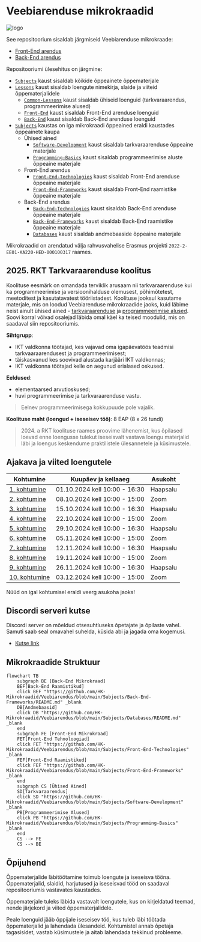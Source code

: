 # Veebiarenduse mikrokraadid

![logo](https://www.tlu.ee/sites/default/files/Haapsalu%20kolled%C5%BE/Logo/HaapsaluK_est.png)

See repositoorium sisaldab järgmiseid Veebiarenduse mikrokraade:

- [Front-End arendus](./FE)
- [Back-End arendus](./BE)

Repositooriumi ülesehitus on järgmine:

- [`Subjects`](./Subjects/) kaust sisaldab kõikide õppeainete õppematerjale
- [`Lessons`](./Lessons/) kaust sisaldab loengute nimekirja, slaide ja viiteid õppematerjalidele
  - [`Common-Lessons`](./Lessons/Common-Lessons/) kaust sisaldab ühiseid loenguid (tarkvaraarendus, programmeerimise alused)
  - [`Front-End`](./Lessons/Front-End/) kaust sisaldab Front-End arenduse loenguid
  - [`Back-End`](./Lessons/Back-End/) kaust sisaldab Back-End arenduse loenguid
- [`Subjects`](./Subjects/) kaustas on iga mikrokraadi õppeained eraldi kaustades õppeainete kaupa
  - Ühised ained
    - [`Software-Development`](./Subjects/Software-Development/) kaust sisaldab tarkvaraarenduse õppeaine materjale
    - [`Programming-Basics`](./Subjects/Programming-Basics/) kaust sisaldab programmeerimise aluste õppeaine materjale
  - Front-End arendus
    - [`Front-End-Technologies`](./Subjects/Front-End-Technologies/) kaust sisaldab Front-End arenduse õppeaine materjale
    - [`Front-End-Frameworks`](./Subjects/Front-End-Frameworks/) kaust sisaldab Front-End raamistike õppeaine materjale
  - Back-End arendus
    - [`Back-End-Technologies`](./Subjects/Back-End-Technologies/) kaust sisaldab Back-End arenduse õppeaine materjale
    - [`Back-End-Frameworks`](./Subjects/Back-End-Frameworks/) kaust sisaldab Back-End raamistike õppeaine materjale
    - [`Databases`](./Subjects/Databases/) kaust sisaldab andmebaaside õppeaine materjale

Mikrokraadid on arendatud välja rahvusvahelise Erasmus projekti `2022-2-EE01-KA220-HED-000100317` raames.

## 2025. RKT Tarkvaraarenduse koolitus

Koolituse eesmärk on omandada terviklik arusaam nii tarkvaraarenduse kui ka programmeerimise ja versioonihalduse olemusest, põhimõtetest, meetoditest ja kasutatavatest tööriistadest. Koolituse jooksul kasutame materjale, mis on loodud Veebiarenduse mikrokraadide jaoks, kuid läbime neist ainult ühised ained - [tarkvaraarenduse](./Subjects/Software-Development/README.md) ja [programmeerimise alused](./Subjects/Programming-Basics/README.md). Soovi korral võivad osalejad läbida omal käel ka teised moodulid, mis on saadaval siin repositooriumis.

**Sihtgrupp**:

- IKT valdkonna töötajad, kes vajavad oma igapäevatöös teadmisi tarkvaaraarendusest ja programmeerimisest;
- täiskasvanud kes soovivad alustada karjääri IKT valdkonnas;
- IKT valdkonna töötajad kelle on aegunud erialased oskused.

**Eeldused**:

- elementaarsed arvutioskused;
- huvi programmeerimise ja tarkvaraarenduse vastu.

> Eelnev programmeerimisega kokkupuude pole vajalik.

**Koolituse maht (loengud + iseseisev töö)**: 8 EAP (8 x 26 tundi)

> 2024\. a RKT koolituse raames proovime lähenemist, kus õpilased loevad enne loengusse tulekut iseseisvalt vastava loengu materjalid läbi ja loengus keskendume praktilistele ülesannetele ja küsimustele.

## Ajakava ja viited loengutele

| Kohtumine                                                     | Kuupäev ja kellaaeg           | Asukoht  |
| ------------------------------------------------------------- | ----------------------------- | -------- |
| [1. kohtumine](./Lessons/Common-Lessons/Lesson-01/README.md)  | 01.10.2024 kell 10:00 - 16:30 | Haapsalu |
| [2. kohtumine](./Lessons/Common-Lessons/Lesson-02/README.md)  | 08.10.2024 kell 10:00 - 15:00 | Zoom     |
| [3. kohtumine](./Lessons/Common-Lessons/Lesson-03/README.md)  | 15.10.2024 kell 10:00 - 16:30 | Haapsalu |
| [4. kohtumine](./Lessons/Common-Lessons/Lesson-04/README.md)  | 22.10.2024 kell 10:00 - 15:00 | Zoom     |
| [5. kohtumine](./Lessons/Common-Lessons/Lesson-05/README.md)  | 29.10.2024 kell 10:00 - 16:30 | Haapsalu |
| [6. kohtumine](./Lessons/Common-Lessons/Lesson-06/README.md)  | 05.11.2024 kell 10:00 - 15:00 | Zoom     |
| [7. kohtumine](./Lessons/Common-Lessons/Lesson-07/README.md)  | 12.11.2024 kell 10:00 - 16:30 | Haapsalu |
| [8. kohtumine](./Lessons/Common-Lessons/Lesson-08/README.md)  | 19.11.2024 kell 10:00 - 15:00 | Zoom     |
| [9. kohtumine](./Lessons/Common-Lessons/Lesson-09/README.md)  | 26.11.2024 kell 10:00 - 16:30 | Haapsalu |
| [10. kohtumine](./Lessons/Common-Lessons/Lesson-10/README.md) | 03.12.2024 kell 10:00 - 15:00 | Zoom     |

Nüüd on igal kohtumisel eraldi veerg asukoha jaoks!

## Discordi serveri kutse

Discordi server on mõeldud otsesuhtluseks õpetajate ja õpilaste vahel. Samuti saab seal omavahel suhelda, küsida abi ja jagada oma kogemusi.

- [Kutse link](https://discord.gg/7N5CcVhUv3)

## Mikrokraadide Struktuur

```mermaid
flowchart TB
    subgraph BE [Back-End Mikrokraad]
    BEF[Back-End Raamistikud]
    click BEF "https://github.com/HK-Mikrokraadid/Veebiarendus/blob/main/Subjects/Back-End-Frameworks/README.md" _blank
    DB[Andmebaasid]
    click DB "https://github.com/HK-Mikrokraadid/Veebiarendus/blob/main/Subjects/Databases/README.md" _blank
    end
    subgraph FE [Front-End Mikrokraad]
    FET[Front-End Tehnoloogiad]
    click FET "https://github.com/HK-Mikrokraadid/Veebiarendus/blob/main/Subjects/Front-End-Technologies" _blank
    FEF[Front-End Raamistikud]
    click FEF "https://github.com/HK-Mikrokraadid/Veebiarendus/blob/main/Subjects/Front-End-Frameworks" _blank
    end
    subgraph CS [Ühised Ained]
    SD[Tarkvaraarendus]
    click SD "https://github.com/HK-Mikrokraadid/Veebiarendus/blob/main/Subjects/Software-Development" _blank
    PB[Programmeerimise Alused]
    click PB "https://github.com/HK-Mikrokraadid/Veebiarendus/blob/main/Subjects/Programming-Basics" _blank
    end
    CS --> FE
    CS --> BE

```

## Õpijuhend

Õppematerjalide läbitöötamine toimub loengute ja iseseisva tööna. Õppematerjalid, slaidid, harjutused ja iseseisvad tööd on saadaval repositooriumis vastavates kaustades.

Õppematerjale tuleks läbida vastavalt loengutele, kus on kirjeldatud teemad, nende järjekord ja viited õppematerjalidele.

Peale loenguid jääb õppijale iseseisev töö, kus tuleb läbi töötada õppematerjalid ja lahendada ülesandeid. Kohtumistel annab õpetaja tagasisidet, vastab küsimustele ja aitab lahendada tekkinud probleeme.
